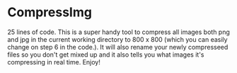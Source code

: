 # CompressImg
25 lines of code. This is a super handy tool to compress all images both png and jpg in the current working directory to 800 x 800 (which you can easily change on step 6 in the code.). It will also rename your newly compresseed files so you don't get mixed up and it also tells you what images it's compressing in real time. Enjoy!
